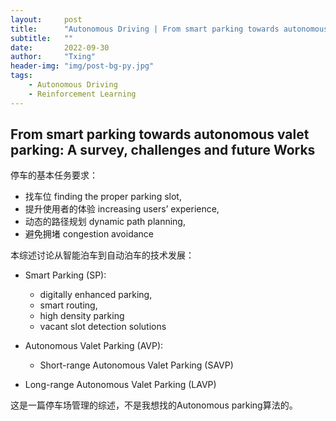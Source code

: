 ```yaml
---
layout:     post
title:      "Autonomous Driving | From smart parking towards autonomous valet parking: A survey, challenges and future Works"
subtitle:   ""
date:       2022-09-30
author:     "Txing"
header-img: "img/post-bg-py.jpg"
tags:
    - Autonomous Driving
    - Reinforcement Learning
---
```


## From smart parking towards autonomous valet parking: A survey, challenges and future Works

停车的基本任务要求：

- 找车位 finding the proper parking slot,
- 提升使用者的体验 increasing users’ experience,
- 动态的路径规划 dynamic path planning,
- 避免拥堵 congestion avoidance

本综述讨论从智能泊车到自动泊车的技术发展：

- Smart Parking (SP): 

  - digitally enhanced parking, 
  - smart routing,
  - high density parking
  - vacant slot detection solutions

- Autonomous Valet Parking (AVP):

  - Short-range Autonomous Valet Parking (SAVP) 
- Long-range Autonomous Valet Parking (LAVP)



这是一篇停车场管理的综述，不是我想找的Autonomous parking算法的。
